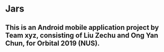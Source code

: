 # Jars
## This is an Android mobile application project by Team xyz, consisting of Liu Zechu and Ong Yan Chun, for Orbital 2019 (NUS).


